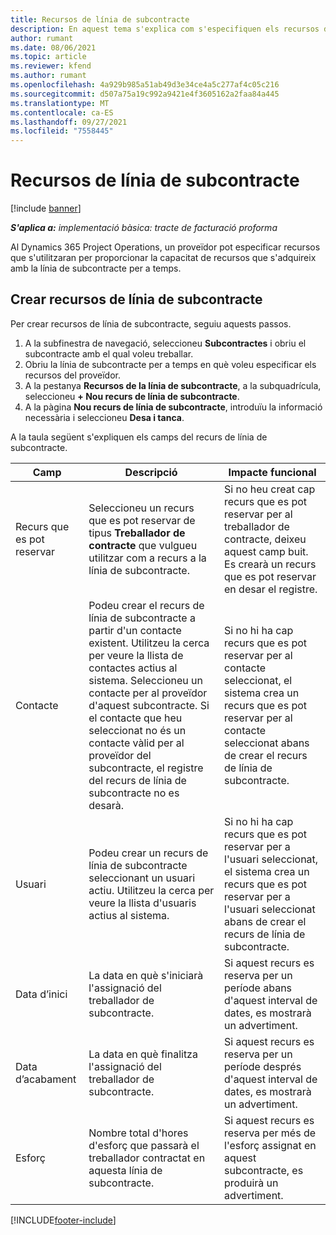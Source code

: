 ```yaml
---
title: Recursos de línia de subcontracte
description: En aquest tema s'explica com s'especifiquen els recursos dedicats que proporciona el proveïdor per a una línia de subcontracte específica per a temps.
author: rumant
ms.date: 08/06/2021
ms.topic: article
ms.reviewer: kfend
ms.author: rumant
ms.openlocfilehash: 4a929b985a51ab49d3e34ce4a5c277af4c05c216
ms.sourcegitcommit: d507a75a19c992a9421e4f3605162a2faa84a445
ms.translationtype: MT
ms.contentlocale: ca-ES
ms.lasthandoff: 09/27/2021
ms.locfileid: "7558445"
---
```

# <a name="subcontract-line-resources"></a>Recursos de línia de subcontracte

[!include [banner](../../includes/dataverse-preview.md)]

_**S'aplica a:** implementació bàsica: tracte de facturació proforma_

Al Dynamics 365 Project Operations, un proveïdor pot especificar recursos que s'utilitzaran per proporcionar la capacitat de recursos que s'adquireix amb la línia de subcontracte per a temps.

## <a name="create-subcontract-line-resources"></a>Crear recursos de línia de subcontracte

Per crear recursos de línia de subcontracte, seguiu aquests passos.

1. A la subfinestra de navegació, seleccioneu **Subcontractes** i obriu el subcontracte amb el qual voleu treballar.
2. Obriu la línia de subcontracte per a temps en què voleu especificar els recursos del proveïdor.
3. A la pestanya **Recursos de la línia de subcontracte**, a la subquadrícula, seleccioneu **+ Nou recurs de línia de subcontracte**.
4. A la pàgina **Nou recurs de línia de subcontracte**, introduïu la informació necessària i seleccioneu **Desa i tanca**.

A la taula següent s'expliquen els camps del recurs de línia de subcontracte.

| Camp | Descripció | Impacte funcional |
| ----- | ----------- | ----------------- |
| Recurs que es pot reservar | Seleccioneu un recurs que es pot reservar de tipus **Treballador de contracte** que vulgueu utilitzar com a recurs a la línia de subcontracte.| Si no heu creat cap recurs que es pot reservar per al treballador de contracte, deixeu aquest camp buit. Es crearà un recurs que es pot reservar en desar el registre.  |
| Contacte | Podeu crear el recurs de línia de subcontracte a partir d'un contacte existent. Utilitzeu la cerca per veure la llista de contactes actius al sistema. Seleccioneu un contacte per al proveïdor d'aquest subcontracte. Si el contacte que heu seleccionat no és un contacte vàlid per al proveïdor del subcontracte, el registre del recurs de línia de subcontracte no es desarà.| Si no hi ha cap recurs que es pot reservar per al contacte seleccionat, el sistema crea un recurs que es pot reservar per al contacte seleccionat abans de crear el recurs de línia de subcontracte. |
| Usuari | Podeu crear un recurs de línia de subcontracte seleccionant un usuari actiu. Utilitzeu la cerca per veure la llista d'usuaris actius al sistema.| Si no hi ha cap recurs que es pot reservar per a l'usuari seleccionat, el sistema crea un recurs que es pot reservar per a l'usuari seleccionat abans de crear el recurs de línia de subcontracte. |
| Data d’inici | La data en què s'iniciarà l'assignació del treballador de subcontracte.| Si aquest recurs es reserva per un període abans d'aquest interval de dates, es mostrarà un advertiment. |
| Data d’acabament | La data en què finalitza l'assignació del treballador de subcontracte.| Si aquest recurs es reserva per un període després d'aquest interval de dates, es mostrarà un advertiment. |
| Esforç | Nombre total d'hores d'esforç que passarà el treballador contractat en aquesta línia de subcontracte.| Si aquest recurs es reserva per més de l'esforç assignat en aquest subcontracte, es produirà un advertiment. |


[!INCLUDE[footer-include](../../includes/footer-banner.md)]
